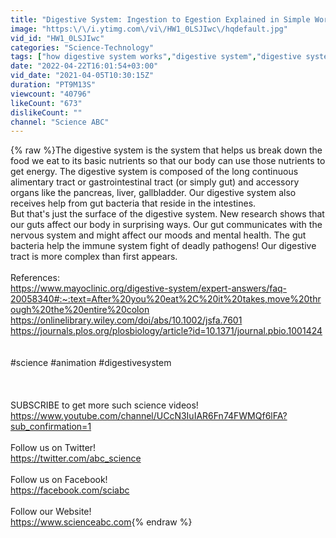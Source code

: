 ```yaml
---
title: "Digestive System: Ingestion to Egestion Explained in Simple Words"
image: "https:\/\/i.ytimg.com\/vi\/HW1_0LSJIwc\/hqdefault.jpg"
vid_id: "HW1_0LSJIwc"
categories: "Science-Technology"
tags: ["how digestive system works","digestive system","digestive system for kids"]
date: "2022-04-22T16:01:54+03:00"
vid_date: "2021-04-05T10:30:15Z"
duration: "PT9M13S"
viewcount: "40796"
likeCount: "673"
dislikeCount: ""
channel: "Science ABC"
---
```

{% raw %}The digestive system is the system that helps us break down the food we eat to its basic nutrients so that our body can use those nutrients to get energy. The digestive system is composed of the long continuous alimentary tract or gastrointestinal tract (or simply gut) and accessory organs like the pancreas, liver, gallbladder. Our digestive system also receives help from gut bacteria that reside in the intestines.<br />But that's just the surface of the digestive system. New research shows that our guts affect our body in surprising ways. Our gut communicates with the nervous system and might affect our moods and mental health. The gut bacteria help the immune system fight of deadly pathogens! Our digestive tract is more complex than first appears.<br /><br />References:<br /><a rel="nofollow" target="blank" href="https://www.mayoclinic.org/digestive-system/expert-answers/faq-20058340#:~:text=After%20you%20eat%2C%20it%20takes,move%20through%20the%20entire%20colon">https://www.mayoclinic.org/digestive-system/expert-answers/faq-20058340#:~:text=After%20you%20eat%2C%20it%20takes,move%20through%20the%20entire%20colon</a><br /><a rel="nofollow" target="blank" href="https://onlinelibrary.wiley.com/doi/abs/10.1002/jsfa.7601">https://onlinelibrary.wiley.com/doi/abs/10.1002/jsfa.7601</a><br /><a rel="nofollow" target="blank" href="https://journals.plos.org/plosbiology/article?id=10.1371/journal.pbio.1001424">https://journals.plos.org/plosbiology/article?id=10.1371/journal.pbio.1001424</a><br /><br /><br />#science #animation #digestivesystem<br /><br /><br /><br />SUBSCRIBE to get more such science videos! <br /><a rel="nofollow" target="blank" href="https://www.youtube.com/channel/UCcN3IuIAR6Fn74FWMQf6lFA?sub_confirmation=1">https://www.youtube.com/channel/UCcN3IuIAR6Fn74FWMQf6lFA?sub_confirmation=1</a><br /><br />Follow us on Twitter! <br /><a rel="nofollow" target="blank" href="https://twitter.com/abc_science">https://twitter.com/abc_science</a><br /><br />Follow us on Facebook!<br /><a rel="nofollow" target="blank" href="https://facebook.com/sciabc">https://facebook.com/sciabc</a><br /><br />Follow our Website!<br /><a rel="nofollow" target="blank" href="https://www.scienceabc.com">https://www.scienceabc.com</a>{% endraw %}
